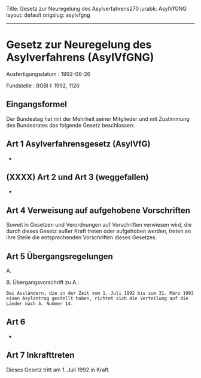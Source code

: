 Title: Gesetz zur Neuregelung des Asylverfahrens270
jurabk: AsylVfGNG
layout: default
origslug: asylvfgng


---

# Gesetz zur Neuregelung des Asylverfahrens (AsylVfGNG)

Ausfertigungsdatum
:   1992-06-26

Fundstelle
:   BGBl I: 1992, 1126



## Eingangsformel

Der Bundestag hat mit der Mehrheit seiner Mitglieder und mit
Zustimmung des Bundesrates das folgende Gesetz beschlossen:


## Art 1 Asylverfahrensgesetz (AsylVfG)

-


## (XXXX) Art 2 und Art 3 (weggefallen)

-


## Art 4 Verweisung auf aufgehobene Vorschriften

Soweit in Gesetzen und Verordnungen auf Vorschriften verwiesen wird,
die durch dieses Gesetz außer Kraft treten oder aufgehoben werden,
treten an ihre Stelle die entsprechenden Vorschriften dieses Gesetzes.


## Art 5 Übergangsregelungen

A.


B.  Übergangsvorschrift zu A.:

    Bei Ausländern, die in der Zeit vom 1. Juli 1992 bis zum 31. März 1993
    einen Asylantrag gestellt haben, richtet sich die Verteilung auf die
    Länder nach A. Nummer 14.





## Art 6

-


## Art 7 Inkrafttreten

Dieses Gesetz tritt am 1. Juli 1992 in Kraft.


